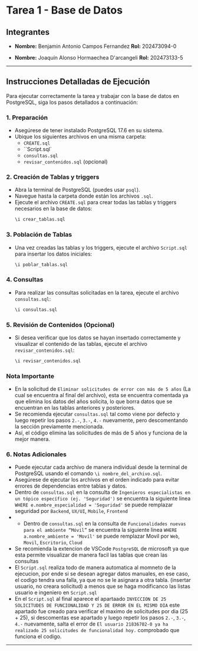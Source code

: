 # Tarea 1 - Base de Datos

## Integrantes

- **Nombre:** Benjamin Antonio Campos Fernandez
    **Rol:** 202473094-0

- **Nombre:** Joaquín Alonso Hormaechea D'arcangeli
    **Rol:** 202473133-5


---

## Instrucciones Detalladas de Ejecución

Para ejecutar correctamente la tarea y trabajar con la base de datos en PostgreSQL, siga los pasos detallados a continuación:

### 1. Preparación

- Asegúrese de tener instalado PostgreSQL 17.6 en su sistema.
- Ubique los siguientes archivos en una misma carpeta:
    - `CREATE.sql`
    - ``Script.sql`
    - `consultas.sql`
    - `revisar_contenidos.sql` (opcional)

### 2. Creación de Tablas y triggers

- Abra la terminal de PostgreSQL (puedes usar `psql`).
- Navegue hasta la carpeta donde están los archivos `.sql`.
- Ejecute el archivo `CREATE.sql` para crear todas las tablas y triggers necesarios en la base de datos:
    ```bash
    \i crear_tablas.sql
    ```

### 3. Población de Tablas

- Una vez creadas las tablas y los triggers, ejecute el archivo `Script.sql` para insertar los datos iniciales:
    ```bash
    \i poblar_tablas.sql
    ```

### 4. Consultas

- Para realizar las consultas solicitadas en la tarea, ejecute el archivo `consultas.sql`:
    ```bash
    \i consultas.sql
    ```

### 5. Revisión de Contenidos (Opcional)

- Si desea verificar que los datos se hayan insertado correctamente y visualizar el contenido de las tablas, ejecute el archivo `revisar_contenidos.sql`:
    ```bash
    \i revisar_contenidos.sql
    ```

### Nota Importante

- En la solicitud de `Eliminar solicitudes de error con más de 5 años` (La cual se encuentra al final del archivo), esta se encuentra comentada ya que elimina los datos del años solicita, lo que borra datos que se encuentran en las tablas anteriores y posteriores.
- Se recomienda ejecutar `consultas.sql` tal como viene por defecto y luego repetir los pasos `2.-`, `3.-`, `4.-` nuevamente, pero descomentando la sección previamente mencionada.
- Así, el código elimina las solicitudes de más de 5 años y funciona de la mejor manera.

### 6. Notas Adicionales

- Puede ejecutar cada archivo de manera individual desde la terminal de PostgreSQL usando el comando `\i nombre_del_archivo.sql`.
- Asegúrese de ejecutar los archivos en el orden indicado para evitar errores de dependencias entre tablas y datos.
- Dentro de `consultas.sql` en la consulta de `Ingenieros especialistas en un tópico específico (ej. 'Seguridad')` se encuentra la siguiente linea `WHERE e.nombre_especialidad = 'Seguridad'` se puede remplazar seguridad por `Backend`, `UX/UI`, `Mobile`, `Frontend`
- - Dentro de `consultas.sql` en la consulta de `Funcionalidades nuevas para el ambiente “Móvil”` se encuentra la siguiente linea `WHERE a.nombre_ambiente = 'Movil'` se puede remplazar Movil por `Web`, `Movil`, `Escritorio`, `Cloud`
- Se recomienda la extencion de VSCode `PostgreSQL` de microsoft ya que esta permite visualizar de manera facil las tablas que crean las consultas
- El `Script.sql` realiza todo de manera automatica al momneto de la ejecucion, por ende si se desean agregar datos manuales, en ese caso, el codigo tendra una falla, ya que no se le asignara a otra tabla. (insertar usuario, no creara solicitud) a menos que se haga modificanco las listas usuario e ingeniero en `Script.sql`
- En el `Script.sql` al final aparece el apartaado `INYECCION DE 25 SOLICITUDES DE FUNCIONALIDAD Y 25 DE ERROR EN EL MISMO DIA` este apartado fue creado para verificar el maximo de solicitudes por dia (25 + 25), si descomentas ese apartado y luego repetir los pasos `2.-`, `3.-`, `4.-` nuevamente, salta el error de `El usuario 21836702-0 ya ha realizado 25 solicitudes de funcionalidad hoy.` comprobado que funciona el codigo.
---